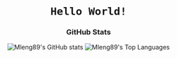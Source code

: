 <div align="center">
  
# `Hello World!` 
  
</div>
  
<div align="center">
  
### GitHub Stats  

![Mleng89's GitHub stats](https://github-readme-stats.vercel.app/api?username=Mleng89&show_icons=true&hide_title=true&theme=tokyonight) ![Mleng89's Top Languages](https://github-readme-stats.vercel.app/api/top-langs/?username=Mleng89&layout=compact&&langs_count=10&card_width=445&hide_title=true&theme=tokyonight)

  </div>
